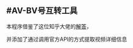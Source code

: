 #AV-BV号互转工具
-----
本程序借鉴了这位知乎大佬的[解答](https://www.zhihu.com/question/381784377/answer/1099438784)，

并添加了通过调用官方API的方式提取视频详细信息

